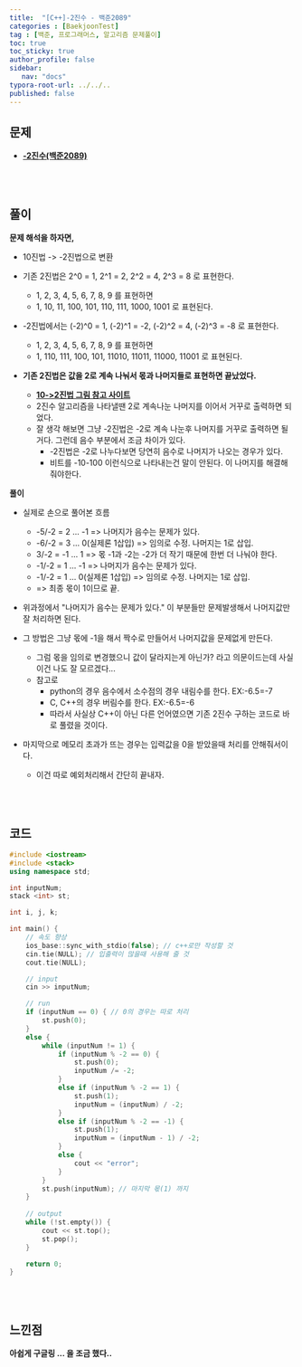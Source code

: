 ```yaml
---
title:  "[C++]-2진수 - 백준2089"
categories : [BaekjoonTest]
tag : [백준, 프로그래머스, 알고리즘 문제풀이]
toc: true
toc_sticky: true
author_profile: false
sidebar:
   nav: "docs"
typora-root-url: ../../..
published: false
---
```




## 문제

* **[-2진수(백준2089)](https://www.acmicpc.net/problem/2089)**

<br><br>

## 풀이

**문제 해석을 하자면,**

* 10진법 -> -2진법으로 변환
* 기존 2진법은 2^0 = 1, 2^1 = 2, 2^2 = 4, 2^3 = 8 로 표현한다.
  * 1, 2, 3, 4, 5, 6, 7, 8, 9 를 표현하면
  * 1, 10, 11, 100, 101, 110, 111, 1000, 1001 로 표현된다.

* -2진법에서는 (-2)^0 = 1, (-2)^1 = -2, (-2)^2 = 4, (-2)^3 = -8 로 표현한다.
  * 1, 2, 3, 4, 5, 6, 7, 8, 9 를 표현하면
  * 1, 110, 111, 100, 101, 11010, 11011, 11000, 11001 로 표현된다.

* **기존 2진법은 값을 2로 계속 나눠서 몫과 나머지들로 표현하면 끝났었다.**
  * **[10->2진법 그림 참고 사이트](https://www.google.com/url?sa=i&url=https%3A%2F%2Fpiyoro.github.io%2Fprogram%2F221770535071%2F&psig=AOvVaw1lm-hIK8_DLvRCJyzippOn&ust=1675930377771000&source=images&cd=vfe&ved=0CBAQjRxqFwoTCMj1pqi9hf0CFQAAAAAdAAAAABAE)**
  * 2진수 알고리즘을 나타낼땐 2로 계속나눈 나머지를 이어서 거꾸로 출력하면 되었다.
  * 잘 생각 해보면 그냥 -2진법은 -2로 계속 나눈후 나머지를 거꾸로 출력하면 될거다. 그런데 음수 부분에서 조금 차이가 있다.
    * -2진법은 -2로 나누다보면 당연히 음수로 나머지가 나오는 경우가 있다.
    * 비트를 -10-100 이런식으로 나타내는건 말이 안된다. 이 나머지를 해결해줘야한다.




**풀이**

* 실제로 손으로 풀어본 흐름
  * -5/-2 = 2 ... -1 => 나머지가 음수는 문제가 있다.
  * -6/-2 = 3 ... 0(실제론 1삽입) => 임의로 수정. 나머지는 1로 삽입.
  * 3/-2 = -1 ... 1 => 몫 -1과 -2는 -2가 더 작기 때문에 한번 더 나눠야 한다.
  * -1/-2 = 1 ... -1 => 나머지가 음수는 문제가 있다.
  * -1/-2 = 1 ... 0(실제론 1삽입) => 임의로 수정. 나머지는 1로 삽입.
  * => 최종 몫이 1이므로 끝.

* 위과정에서 "나머지가 음수는 문제가 있다." 이 부분들만 문제발생해서 나머지값만 잘 처리하면 된다.
* 그 방법은 그냥 몫에 -1을 해서 짝수로 만들어서 나머지값을 문제없게 만든다.
  * 그럼 몫을 임의로 변경했으니 값이 달라지는게 아닌가? 라고 의문이드는데 사실 이건 나도 잘 모르겠다...
  * 참고로
    * python의 경우 음수에서 소수점의 경우 내림수를 한다. EX:-6.5=-7
    * C, C++의 경우 버림수를 한다. EX:-6.5=-6
    * 따라서 사실상 C++이 아닌 다른 언어였으면 기존 2진수 구하는 코드로 바로 풀렸을 것이다.

* 마지막으로 메모리 초과가 뜨는 경우는 입력값을 0을 받았을때 처리를 안해줘서이다.
  * 이건 따로 예외처리해서 간단히 끝내자.




<br><br>

## 코드

```c++
#include <iostream>
#include <stack>
using namespace std;

int inputNum;
stack <int> st;

int i, j, k;

int main() {
	// 속도 향상
	ios_base::sync_with_stdio(false); // c++로만 작성할 것
	cin.tie(NULL); // 입출력이 많을때 사용해 줄 것
	cout.tie(NULL);

	// input
	cin >> inputNum;

	// run
	if (inputNum == 0) { // 0의 경우는 따로 처리
		st.push(0);
	}
	else {
		while (inputNum != 1) {
			if (inputNum % -2 == 0) {
				st.push(0);
				inputNum /= -2;
			}
			else if (inputNum % -2 == 1) {
				st.push(1);
				inputNum = (inputNum) / -2;
			}
			else if (inputNum % -2 == -1) {
				st.push(1);
				inputNum = (inputNum - 1) / -2;
			}
			else {
				cout << "error";
			}
		}
		st.push(inputNum); // 마지막 몫(1) 까지
	}
	
	// output
	while (!st.empty()) {
		cout << st.top();
		st.pop();
	}

	return 0;
}
```

<br><br>

## 느낀점

**아쉽게 구글링 ... 을 조금 했다..**
